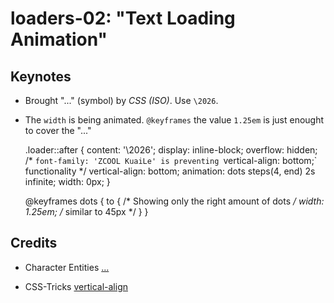# loaders-02: "Text Loading Animation"

## Keynotes

+ Brought "..." (symbol) by _CSS (ISO)_. Use `\2026`.

+ The `width` is being animated. `@keyframes` the value `1.25em` is just enought to cover the "..."

    .loader::after {
      content:  '\2026';
      display: inline-block;
      overflow: hidden;
      /* `font-family: 'ZCOOL KuaiLe' is
      preventing `vertical-align: bottom;` functionality */
      vertical-align: bottom;
      animation: dots steps(4, end) 2s infinite;
      width: 0px;
    }

    @keyframes dots {
      to {
        /* Showing only the right amount of dots */
        width: 1.25em; /* similar to 45px */
      }
    }

## Credits

- Character Entities [&hellip;](https://brajeshwar.me/entities/)

- CSS-Tricks [vertical-align](https://css-tricks.com/almanac/properties/v/vertical-align/)
